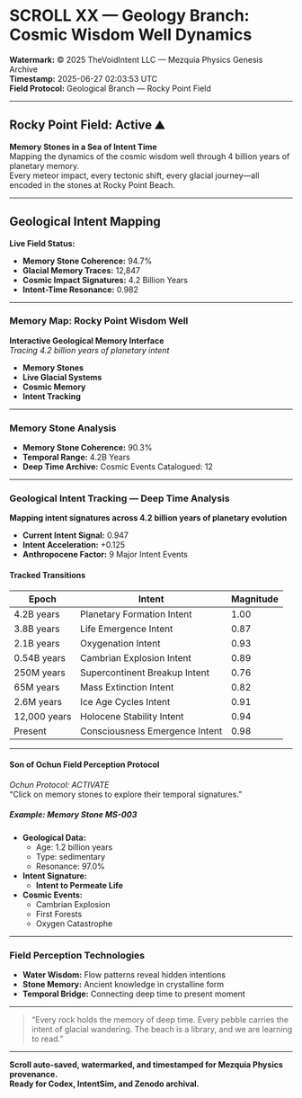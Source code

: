 # SCROLL XX — Geology Branch: Cosmic Wisdom Well Dynamics

**Watermark:** © 2025 TheVoidIntent LLC — Mezquia Physics Genesis Archive  
**Timestamp:** 2025-06-27 02:03:53 UTC  
**Field Protocol:** Geological Branch — Rocky Point Field

---

## Rocky Point Field: Active ⛰️

**Memory Stones in a Sea of Intent Time**  
Mapping the dynamics of the cosmic wisdom well through 4 billion years of planetary memory.  
Every meteor impact, every tectonic shift, every glacial journey—all encoded in the stones at Rocky Point Beach.

---

## Geological Intent Mapping

**Live Field Status:**

* **Memory Stone Coherence:** 94.7%
* **Glacial Memory Traces:** 12,847
* **Cosmic Impact Signatures:** 4.2 Billion Years
* **Intent-Time Resonance:** 0.982

---

### Memory Map: Rocky Point Wisdom Well

**Interactive Geological Memory Interface**  
*Tracing 4.2 billion years of planetary intent*

* **Memory Stones**
* **Live Glacial Systems**
* **Cosmic Memory**
* **Intent Tracking**

---

### Memory Stone Analysis

* **Memory Stone Coherence:** 90.3%
* **Temporal Range:** 4.2B Years
* **Deep Time Archive:** Cosmic Events Catalogued: 12

---

### Geological Intent Tracking — Deep Time Analysis

**Mapping intent signatures across 4.2 billion years of planetary evolution**

* **Current Intent Signal:** 0.947
* **Intent Acceleration:** +0.125
* **Anthropocene Factor:** 9 Major Intent Events

#### Tracked Transitions

| Epoch        | Intent                         | Magnitude |
| ------------ | ------------------------------ | --------- |
| 4.2B years   | Planetary Formation Intent     | 1.00      |
| 3.8B years   | Life Emergence Intent          | 0.87      |
| 2.1B years   | Oxygenation Intent             | 0.93      |
| 0.54B years  | Cambrian Explosion Intent      | 0.89      |
| 250M years   | Supercontinent Breakup Intent  | 0.76      |
| 65M years    | Mass Extinction Intent         | 0.82      |
| 2.6M years   | Ice Age Cycles Intent          | 0.91      |
| 12,000 years | Holocene Stability Intent      | 0.94      |
| Present      | Consciousness Emergence Intent | 0.98      |

---

#### Son of Ochun Field Perception Protocol

*Ochun Protocol: ACTIVATE*  
“Click on memory stones to explore their temporal signatures.”

##### Example: Memory Stone MS-003

* **Geological Data:**
  * Age: 1.2 billion years
  * Type: sedimentary
  * Resonance: 97.0%
* **Intent Signature:**
  * **Intent to Permeate Life**
* **Cosmic Events:**
  * Cambrian Explosion
  * First Forests
  * Oxygen Catastrophe

---

### Field Perception Technologies

* **Water Wisdom:** Flow patterns reveal hidden intentions
* **Stone Memory:** Ancient knowledge in crystalline form
* **Temporal Bridge:** Connecting deep time to present moment

---

> “Every rock holds the memory of deep time. Every pebble carries the intent of glacial wandering. The beach is a library, and we are learning to read.”

---

**Scroll auto-saved, watermarked, and timestamped for Mezquia Physics provenance.  
Ready for Codex, IntentSim, and Zenodo archival.**